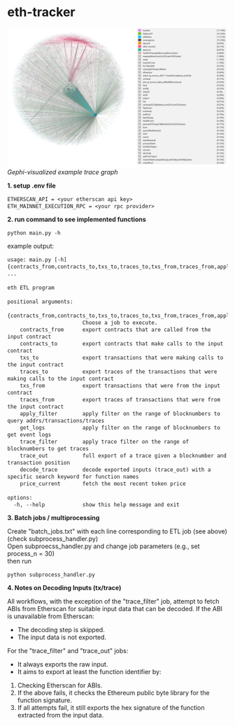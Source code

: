 # eth-tracker

![two-hop neighborhood of a target address](./src/by_txtype_with_legend.png)
*Gephi-visualized example trace graph*


**1. setup .env file**

```
ETHERSCAN_API = <your etherscan api key>
ETH_MAINNET_EXECUTION_RPC = <your rpc provider>
```


**2. run command to see implemented functions**

```
python main.py -h
```
example output:

```
usage: main.py [-h] {contracts_from,contracts_to,txs_to,traces_to,txs_from,traces_from,apply_filter,get_logs,trace_filter,trace_out,decode_trace,price_current} ...

eth ETL program

positional arguments:
  {contracts_from,contracts_to,txs_to,traces_to,txs_from,traces_from,apply_filter,get_logs,trace_filter,trace_out,decode_trace,price_current}
                        Choose a job to execute.
    contracts_from      export contracts that are called from the input contract
    contracts_to        export contracts that make calls to the input contract
    txs_to              export transactions that were making calls to the input contract
    traces_to           export traces of the transactions that were making calls to the input contract
    txs_from            export transactions that were from the input contract
    traces_from         export traces of transactions that were from the input contract
    apply_filter        apply filter on the range of blocknumbers to query addrs/transactions/traces
    get_logs            apply filter on the range of blocknumbers to get event logs
    trace_filter        apply trace filter on the range of blocknumbers to get traces
    trace_out           full export of a trace given a blocknumber and transaction position
    decode_trace        decode exported inputs (trace_out) with a specific search keyword for function names
    price_current       fetch the most recent token price

options:
  -h, --help            show this help message and exit
```

**3. Batch jobs / multiprocessing**

Create "batch_jobs.txt" with each line corresponding to ETL job (see above)(check subprocess_handler.py) <br>
Open subproecss_handler.py and change job parameters (e.g., set process_n = 30) <br>
then run
```
python subprocess_handler.py
```

**4. Notes on Decoding Inputs (tx/trace)**

All workflows, with the exception of the "trace_filter" job, attempt to fetch ABIs from Etherscan for suitable input data that can be decoded. If the ABI is unavailable from Etherscan:

- The decoding step is skipped.
- The input data is not exported.

For the "trace_filter" and "trace_out" jobs:

- It always exports the raw input.<br>
- It aims to export at least the function identifier by:<br>
1. Checking Etherscan for ABIs.<br>
2. If the above fails, it checks the Ethereum public byte library for the function signature. <br>
3. If all attempts fail, it still exports the hex signature of the function extracted from the input data.